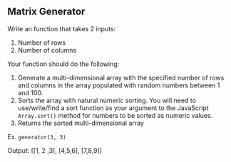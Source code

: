 ## Matrix Generator

Write an function that takes 2 inputs:

1. Number of rows
2. Number of columns

Your function should do the following:

1. Generate a multi-dimensional array with the specified number of rows and columns in the array populated with random numbers between 1 and 100.
2. Sorts the array with natural numeric sorting. You will need to use/write/find a sort function as your argument to the JavaScript `Array.sort()` method for numbers to be sorted as numeric values.
3. Returns the sorted multi-dimensional array

Ex.
`generator(3, 3)`

Output:
[[1, 2 ,3], [4,5,6], [7,8,9]]
